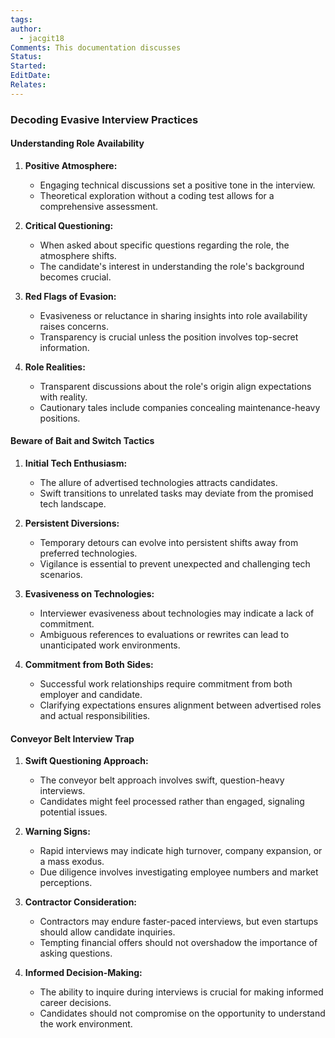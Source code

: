 ```yaml
---
tags: 
author:
  - jacgit18
Comments: This documentation discusses
Status: 
Started: 
EditDate: 
Relates:
---
```

### Decoding Evasive Interview Practices

#### Understanding Role Availability

1. **Positive Atmosphere:**
   - Engaging technical discussions set a positive tone in the interview.
   - Theoretical exploration without a coding test allows for a comprehensive assessment.

2. **Critical Questioning:**
   - When asked about specific questions regarding the role, the atmosphere shifts.
   - The candidate's interest in understanding the role's background becomes crucial.

3. **Red Flags of Evasion:**
   - Evasiveness or reluctance in sharing insights into role availability raises concerns.
   - Transparency is crucial unless the position involves top-secret information.

4. **Role Realities:**
   - Transparent discussions about the role's origin align expectations with reality.
   - Cautionary tales include companies concealing maintenance-heavy positions.

#### Beware of Bait and Switch Tactics

1. **Initial Tech Enthusiasm:**
   - The allure of advertised technologies attracts candidates.
   - Swift transitions to unrelated tasks may deviate from the promised tech landscape.

2. **Persistent Diversions:**
   - Temporary detours can evolve into persistent shifts away from preferred technologies.
   - Vigilance is essential to prevent unexpected and challenging tech scenarios.

3. **Evasiveness on Technologies:**
   - Interviewer evasiveness about technologies may indicate a lack of commitment.
   - Ambiguous references to evaluations or rewrites can lead to unanticipated work environments.

4. **Commitment from Both Sides:**
   - Successful work relationships require commitment from both employer and candidate.
   - Clarifying expectations ensures alignment between advertised roles and actual responsibilities.

#### Conveyor Belt Interview Trap

1. **Swift Questioning Approach:**
   - The conveyor belt approach involves swift, question-heavy interviews.
   - Candidates might feel processed rather than engaged, signaling potential issues.

2. **Warning Signs:**
   - Rapid interviews may indicate high turnover, company expansion, or a mass exodus.
   - Due diligence involves investigating employee numbers and market perceptions.

3. **Contractor Consideration:**
   - Contractors may endure faster-paced interviews, but even startups should allow candidate inquiries.
   - Tempting financial offers should not overshadow the importance of asking questions.

4. **Informed Decision-Making:**
   - The ability to inquire during interviews is crucial for making informed career decisions.
   - Candidates should not compromise on the opportunity to understand the work environment.